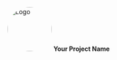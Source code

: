 <p align="left">
  <img src="https://i.postimg.cc/BZkc2rnp/A1-Logo.jpg" alt="Logo" width="100" style="border-radius: 50%;" />
  <strong>Your Project Name</strong>
</p>
